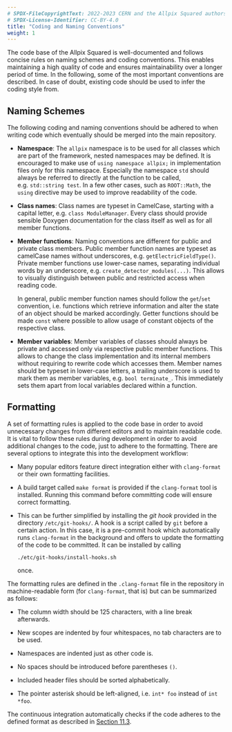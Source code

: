 ```yaml
---
# SPDX-FileCopyrightText: 2022-2023 CERN and the Allpix Squared authors
# SPDX-License-Identifier: CC-BY-4.0
title: "Coding and Naming Conventions"
weight: 1
---
```


The code base of the Allpix Squared is well-documented and follows concise rules on naming schemes and coding conventions.
This enables maintaining a high quality of code and ensures maintainability over a longer period of time. In the following,
some of the most important conventions are described. In case of doubt, existing code should be used to infer the coding
style from.

## Naming Schemes

The following coding and naming conventions should be adhered to when writing code which eventually should be merged into the
main repository.

- **Namespace**:
  The `allpix` namespace is to be used for all classes which are part of the framework, nested namespaces may be defined.
  It is encouraged to make use of `using namespace allpix;` in implementation files only for this namespace. Especially the
  namespace `std` should always be referred to directly at the function to be called, e.g. `std::string test`. In a few
  other cases, such as `ROOT::Math`, the `using` directive may be used to improve readability of the code.

- **Class names**:
  Class names are typeset in CamelCase, starting with a capital letter, e.g. `class ModuleManager`. Every class should
  provide sensible Doxygen documentation for the class itself as well as for all member functions.

- **Member functions**:
  Naming conventions are different for public and private class members. Public member function names are typeset as
  camelCase names without underscores, e.g. `getElectricFieldType()`. Private member functions use lower-case names,
  separating individual words by an underscore, e.g. `create_detector_modules(...)`. This allows to visually distinguish
  between public and restricted access when reading code.

  In general, public member function names should follow the `get`/`set` convention, i.e. functions which retrieve
  information and alter the state of an object should be marked accordingly. Getter functions should be made `const` where
  possible to allow usage of constant objects of the respective class.

- **Member variables**:
  Member variables of classes should always be private and accessed only via respective public member functions. This
  allows to change the class implementation and its internal members without requiring to rewrite code which accesses them.
  Member names should be typeset in lower-case letters, a trailing underscore is used to mark them as member variables,
  e.g. `bool terminate_`. This immediately sets them apart from local variables declared within a function.

## Formatting


A set of formatting rules is applied to the code base in order to avoid unnecessary changes from different editors and to
maintain readable code. It is vital to follow these rules during development in order to avoid additional changes to the
code, just to adhere to the formatting. There are several options to integrate this into the development workflow:

- Many popular editors feature direct integration either with `clang-format` or their own formatting facilities.

- A build target called `make format` is provided if the `clang-format` tool is installed. Running this command before
  committing code will ensure correct formatting.

- This can be further simplified by installing the *git hook* provided in the directory `/etc/git-hooks/`. A hook is a
  script called by `git` before a certain action. In this case, it is a pre-commit hook which automatically runs
  `clang-format` in the background and offers to update the formatting of the code to be committed. It can be installed
  by calling
  ```shell
  ./etc/git-hooks/install-hooks.sh
  ```
  once.

The formatting rules are defined in the `.clang-format` file in the repository in machine-readable form (for `clang-format`,
that is) but can be summarized as follows:

- The column width should be 125 characters, with a line break afterwards.

- New scopes are indented by four whitespaces, no tab characters are to be used.

- Namespaces are indented just as other code is.

- No spaces should be introduced before parentheses `()`.

- Included header files should be sorted alphabetically.

- The pointer asterisk should be left-aligned, i.e. `int* foo` instead of `int *foo`.

The continuous integration automatically checks if the code adheres to the defined format as described in
[Section 11.3](../11_devtools/03_ci.md).
